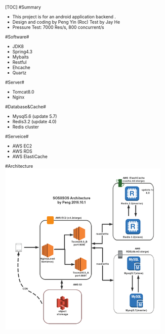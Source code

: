  [TOC]
#Summary
- This project is for an android application backend .
- Design and coding by Peng Yin (Roc) 
  Test by Jay He
- Pressure Test: 7000 Res/s, 800 concurrent/s

#Software#
- JDK8
- Spring4.3
- Mybaits
- Restful
- Ehcache
- Quartz

#Server#
- Tomcat8.0
- Nginx

#Database&Cache#
- Mysql5.6 (update 5.7)
- Redis3.2 (update 4.0)
- Redis cluster

#Serveice#
- AWS EC2
- AWS RDS
- AWS ElastiCache


#Architecture
![](https://raw.githubusercontent.com/hawkroc/sosxsos/master/screenshots/sosxsos.png)